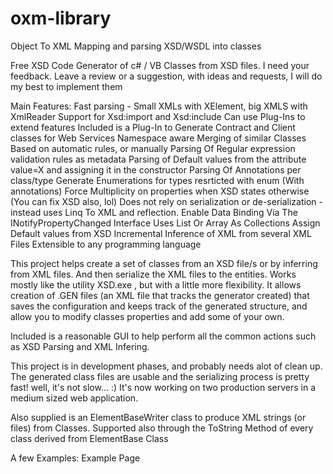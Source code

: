 # oxm-library
Object To XML Mapping and parsing XSD/WSDL into classes

Free XSD Code Generator of c# / VB Classes from XSD files.
I need your feedback.
Leave a review or a suggestion, with ideas and requests, I will do my best to implement them

Main Features:
Fast parsing - Small XMLs with XElement, big XMLS with XmlReader
Support for Xsd:import and Xsd:include
Can use Plug-Ins to extend features
Included is a Plug-In to Generate Contract and Client classes for Web Services
Namespace aware
Merging of similar Classes Based on automatic rules, or manually
Parsing Of Regular expression validation rules as metadata
Parsing of Default values from the attribute value=X and assigning it in the constructor
Parsing Of Annotations per class/type
Generate Enumerations for types resrticted with enum (With annotations)
Force Multiplicity on properties when XSD states otherwise (You can fix XSD also, lol)
Does not rely on serialization or de-serialization - instead uses Linq To XML and reflection.
Enable Data Binding Via The INotifyPropertyChanged Interface
Uses List Or Array As Collections
Assign Default values from XSD
Incremental Inference of XML from several XML Files
Extensible to any programming language

This project helps create a set of classes from an XSD file/s or by inferring from XML files.
And then serialize the XML files to the entities. Works mostly like the utility XSD.exe , but with
a little more flexibility.
It allows creation of .GEN files (an XML file that tracks the generator created) that saves the configuration
and keeps track of the generated
structure, and allow you to modify classes properties and add some of your own.

Included is a reasonable GUI to help perform all the common actions such as XSD Parsing and XML Infering.

This project is in development phases, and probably needs alot of clean up.
The generated class files are usable and the serializing process is pretty fast!
well, it's not slow... :)
It's now working on two production servers in a medium sized web application.

Also supplied is an ElementBaseWriter class to produce XML strings (or files) from Classes.
Supported also through the ToString Method of every class derived from ElementBase Class

A few Examples:
Example Page


